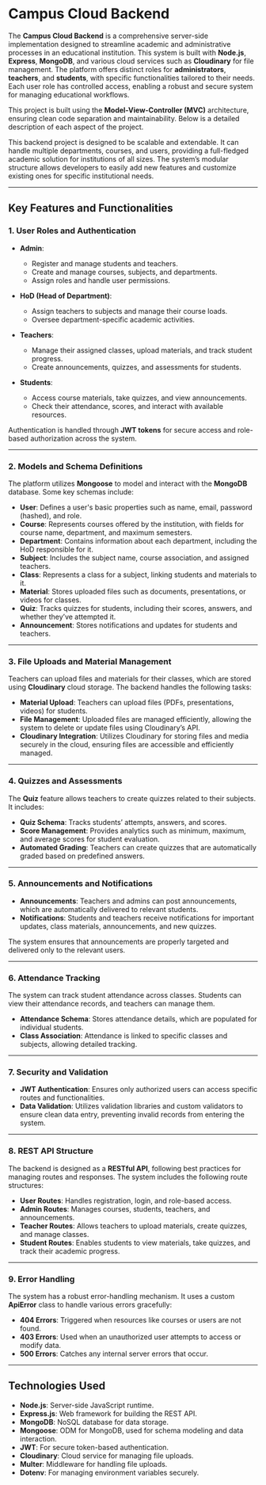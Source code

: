 # Campus Cloud Backend

The **Campus Cloud Backend** is a comprehensive server-side implementation designed to streamline academic and administrative processes in an educational institution. This system is built with **Node.js**, **Express**, **MongoDB**, and various cloud services such as **Cloudinary** for file management. The platform offers distinct roles for **administrators**, **teachers**, and **students**, with specific functionalities tailored to their needs. Each user role has controlled access, enabling a robust and secure system for managing educational workflows.

This project is built using the **Model-View-Controller (MVC)** architecture, ensuring clean code separation and maintainability. Below is a detailed description of each aspect of the project.

This backend project is designed to be scalable and extendable. It can handle multiple departments, courses, and users, providing a full-fledged academic solution for institutions of all sizes. The system’s modular structure allows developers to easily add new features and customize existing ones for specific institutional needs.

---

## Key Features and Functionalities

### 1. User Roles and Authentication
- **Admin**:
  - Register and manage students and teachers.
  - Create and manage courses, subjects, and departments.
  - Assign roles and handle user permissions.
  
- **HoD (Head of Department)**:
  - Assign teachers to subjects and manage their course loads.
  - Oversee department-specific academic activities.
  
- **Teachers**:
  - Manage their assigned classes, upload materials, and track student progress.
  - Create announcements, quizzes, and assessments for students.
  
- **Students**:
  - Access course materials, take quizzes, and view announcements.
  - Check their attendance, scores, and interact with available resources.

Authentication is handled through **JWT tokens** for secure access and role-based authorization across the system.

---

### 2. Models and Schema Definitions
The platform utilizes **Mongoose** to model and interact with the **MongoDB** database. Some key schemas include:

- **User**: Defines a user's basic properties such as name, email, password (hashed), and role.
- **Course**: Represents courses offered by the institution, with fields for course name, department, and maximum semesters.
- **Department**: Contains information about each department, including the HoD responsible for it.
- **Subject**: Includes the subject name, course association, and assigned teachers.
- **Class**: Represents a class for a subject, linking students and materials to it.
- **Material**: Stores uploaded files such as documents, presentations, or videos for classes.
- **Quiz**: Tracks quizzes for students, including their scores, answers, and whether they’ve attempted it.
- **Announcement**: Stores notifications and updates for students and teachers.

---

### 3. File Uploads and Material Management
Teachers can upload files and materials for their classes, which are stored using **Cloudinary** cloud storage. The backend handles the following tasks:

- **Material Upload**: Teachers can upload files (PDFs, presentations, videos) for students.
- **File Management**: Uploaded files are managed efficiently, allowing the system to delete or update files using Cloudinary’s API.
- **Cloudinary Integration**: Utilizes Cloudinary for storing files and media securely in the cloud, ensuring files are accessible and efficiently managed.

---

### 4. Quizzes and Assessments
The **Quiz** feature allows teachers to create quizzes related to their subjects. It includes:

- **Quiz Schema**: Tracks students’ attempts, answers, and scores.
- **Score Management**: Provides analytics such as minimum, maximum, and average scores for student evaluation.
- **Automated Grading**: Teachers can create quizzes that are automatically graded based on predefined answers.

---

### 5. Announcements and Notifications
- **Announcements**: Teachers and admins can post announcements, which are automatically delivered to relevant students.
- **Notifications**: Students and teachers receive notifications for important updates, class materials, announcements, and new quizzes.

The system ensures that announcements are properly targeted and delivered only to the relevant users.

---

### 6. Attendance Tracking
The system can track student attendance across classes. Students can view their attendance records, and teachers can manage them.

- **Attendance Schema**: Stores attendance details, which are populated for individual students.
- **Class Association**: Attendance is linked to specific classes and subjects, allowing detailed tracking.

---

### 7. Security and Validation
- **JWT Authentication**: Ensures only authorized users can access specific routes and functionalities.
- **Data Validation**: Utilizes validation libraries and custom validators to ensure clean data entry, preventing invalid records from entering the system.

---

### 8. REST API Structure
The backend is designed as a **RESTful API**, following best practices for managing routes and responses. The system includes the following route structures:

- **User Routes**: Handles registration, login, and role-based access.
- **Admin Routes**: Manages courses, students, teachers, and announcements.
- **Teacher Routes**: Allows teachers to upload materials, create quizzes, and manage classes.
- **Student Routes**: Enables students to view materials, take quizzes, and track their academic progress.

---

### 9. Error Handling
The system has a robust error-handling mechanism. It uses a custom **ApiError** class to handle various errors gracefully:

- **404 Errors**: Triggered when resources like courses or users are not found.
- **403 Errors**: Used when an unauthorized user attempts to access or modify data.
- **500 Errors**: Catches any internal server errors that occur.

---

## Technologies Used

- **Node.js**: Server-side JavaScript runtime.
- **Express.js**: Web framework for building the REST API.
- **MongoDB**: NoSQL database for data storage.
- **Mongoose**: ODM for MongoDB, used for schema modeling and data interaction.
- **JWT**: For secure token-based authentication.
- **Cloudinary**: Cloud service for managing file uploads.
- **Multer**: Middleware for handling file uploads.
- **Dotenv**: For managing environment variables securely.
